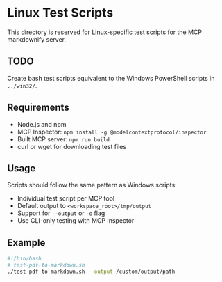 # Linux Test Scripts

This directory is reserved for Linux-specific test scripts for the MCP markdownify server.

## TODO

Create bash test scripts equivalent to the Windows PowerShell scripts in `../win32/`.

## Requirements

- Node.js and npm
- MCP Inspector: `npm install -g @modelcontextprotocol/inspector`
- Built MCP server: `npm run build`
- curl or wget for downloading test files

## Usage

Scripts should follow the same pattern as Windows scripts:
- Individual test script per MCP tool
- Default output to `<workspace_root>/tmp/output`
- Support for `--output` or `-o` flag
- Use CLI-only testing with MCP Inspector

## Example

```bash
#!/bin/bash
# test-pdf-to-markdown.sh
./test-pdf-to-markdown.sh --output /custom/output/path
```